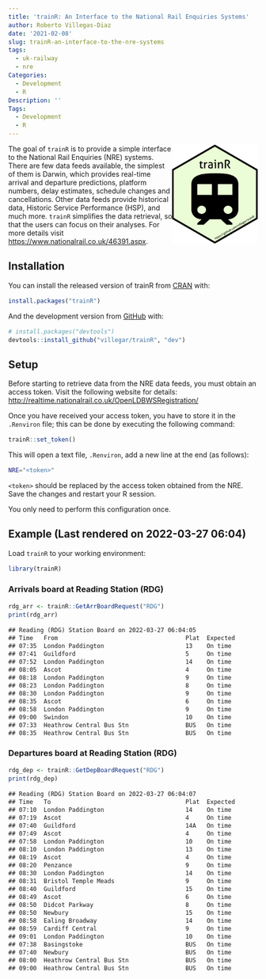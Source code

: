 ```yaml
---
title: 'trainR: An Interface to the National Rail Enquiries Systems'
author: Roberto Villegas-Diaz
date: '2021-02-08'
slug: trainR-an-interface-to-the-nre-systems
tags:
  - uk-railway
  - nre
Categories:
  - Development
  - R
Description: ''
Tags:
  - Development
  - R
---
```


<img src="https://raw.githubusercontent.com/villegar/trainR/main/inst/images/logo.png" alt="logo" align="right" height=200px/>

The goal of `trainR` is to provide a simple interface to the 
National Rail Enquiries (NRE) systems. There are few data feeds 
available, the simplest of them is Darwin, which provides real-time 
arrival and departure predictions, platform numbers, delay estimates, 
schedule changes and cancellations. Other data feeds provide historical 
data, Historic Service Performance (HSP), and much more. `trainR` 
simplifies the data retrieval, so that the users can focus on their 
analyses. For more details visit 
https://www.nationalrail.co.uk/46391.aspx.

## Installation

You can install the released version of trainR from [CRAN](https://CRAN.R-project.org) with:

``` r
install.packages("trainR")
```

And the development version from [GitHub](https://github.com/) with:

``` r
# install.packages("devtools")
devtools::install_github("villegar/trainR", "dev")
```

## Setup
Before starting to retrieve data from the NRE data feeds, you must obtain an access token. 
Visit the following website for details: http://realtime.nationalrail.co.uk/OpenLDBWSRegistration/

Once you have received your access token, you have to store it in the `.Renviron` file; this can be 
done by executing the following command:


```r
trainR::set_token()
```

This will open a text file, `.Renviron`, add a new line at the end (as follows):

```bash
NRE="<token>"
```

`<token>` should be replaced by the access token obtained from the NRE. Save the changes and restart 
your R session.

You only need to perform this configuration once.

## Example (Last rendered on 2022-03-27 06:04)

Load `trainR` to your working environment:

```r
library(trainR)
```

### Arrivals board at Reading Station (RDG)


```r
rdg_arr <- trainR::GetArrBoardRequest("RDG")
print(rdg_arr)
```

```
## Reading (RDG) Station Board on 2022-03-27 06:04:05
## Time   From                                    Plat  Expected
## 07:35  London Paddington                       13    On time
## 07:41  Guildford                               5     On time
## 07:52  London Paddington                       14    On time
## 08:05  Ascot                                   4     On time
## 08:18  London Paddington                       9     On time
## 08:23  London Paddington                       8     On time
## 08:30  London Paddington                       9     On time
## 08:35  Ascot                                   6     On time
## 08:58  London Paddington                       9     On time
## 09:00  Swindon                                 10    On time
## 07:33  Heathrow Central Bus Stn                BUS   On time
## 08:35  Heathrow Central Bus Stn                BUS   On time
```

### Departures board at Reading Station (RDG)


```r
rdg_dep <- trainR::GetDepBoardRequest("RDG")
print(rdg_dep)
```

```
## Reading (RDG) Station Board on 2022-03-27 06:04:07
## Time   To                                      Plat  Expected
## 07:10  London Paddington                       14    On time
## 07:19  Ascot                                   4     On time
## 07:40  Guildford                               14A   On time
## 07:49  Ascot                                   4     On time
## 07:58  London Paddington                       10    On time
## 08:10  London Paddington                       13    On time
## 08:19  Ascot                                   4     On time
## 08:20  Penzance                                9     On time
## 08:30  London Paddington                       14    On time
## 08:31  Bristol Temple Meads                    9     On time
## 08:40  Guildford                               15    On time
## 08:49  Ascot                                   6     On time
## 08:50  Didcot Parkway                          8     On time
## 08:50  Newbury                                 15    On time
## 08:58  Ealing Broadway                         14    On time
## 08:59  Cardiff Central                         9     On time
## 09:01  London Paddington                       10    On time
## 07:38  Basingstoke                             BUS   On time
## 07:40  Newbury                                 BUS   On time
## 08:00  Heathrow Central Bus Stn                BUS   On time
## 09:00  Heathrow Central Bus Stn                BUS   On time
```
